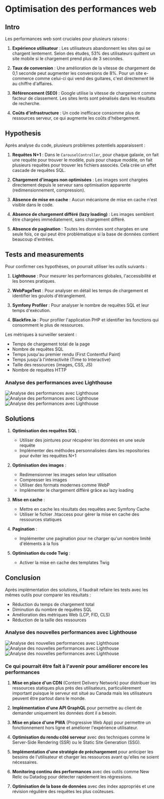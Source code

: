 # Optimisation des performances web

## Intro

Les performances web sont cruciales pour plusieurs raisons :

1. **Expérience utilisateur** : Les utilisateurs abandonnent les sites qui se chargent lentement. Selon des études, 53% des utilisateurs quittent un site mobile si le chargement prend plus de 3 secondes.

2. **Taux de conversion** : Une amélioration de la vitesse de chargement de 0,1 seconde peut augmenter les conversions de 8%. Pour un site e-commerce comme celui-ci qui vend des guitares, c'est directement lié au chiffre d'affaires.

3. **Référencement (SEO)** : Google utilise la vitesse de chargement comme facteur de classement. Les sites lents sont pénalisés dans les résultats de recherche.

4. **Coûts d'infrastructure** : Un code inefficace consomme plus de ressources serveur, ce qui augmente les coûts d'hébergement.

## Hypothesis

Après analyse du code, plusieurs problèmes potentiels apparaissent :

1. **Requêtes N+1** : Dans le `CarouselController`, pour chaque galaxie, on fait une requête pour trouver le modèle, puis pour chaque modèle, on fait plusieurs requêtes pour trouver les fichiers associés. Cela crée un effet cascade de requêtes SQL.

2. **Chargement d'images non optimisées** : Les images sont chargées directement depuis le serveur sans optimisation apparente (redimensionnement, compression).

3. **Absence de mise en cache** : Aucun mécanisme de mise en cache n'est visible dans le code.

4. **Absence de chargement différé (lazy loading)** : Les images semblent être chargées immédiatement, sans chargement différé.

5. **Absence de pagination** : Toutes les données sont chargées en une seule fois, ce qui peut être problématique si la base de données contient beaucoup d'entrées.

## Tests and measurements

Pour confirmer ces hypothèses, on pourrait utiliser les outils suivants :

1. **Lighthouse** : Pour mesurer les performances globales, l'accessibilité et les bonnes pratiques.

2. **WebPageTest** : Pour analyser en détail les temps de chargement et identifier les goulots d'étranglement.

3. **Symfony Profiler** : Pour analyser le nombre de requêtes SQL et leur temps d'exécution.

4. **Blackfire.io** : Pour profiler l'application PHP et identifier les fonctions qui consomment le plus de ressources.

Les métriques à surveiller seraient :

- Temps de chargement total de la page
- Nombre de requêtes SQL
- Temps jusqu'au premier rendu (First Contentful Paint)
- Temps jusqu'à l'interactivité (Time to Interactive)
- Taille des ressources (images, CSS, JS)
- Nombre de requêtes HTTP

### Analyse des performances avec Lighthouse

![Analyse des performances avec Lighthouse](/lighthouse-images/old-lighthouse1.png)
![Analyse des performances avec Lighthouse](/lighthouse-images/old-lighthouse2.png)
![Analyse des performances avec Lighthouse](/lighthouse-images/old-lighthouse3.png)

## Solutions

1. **Optimisation des requêtes SQL** :
   - Utiliser des jointures pour récupérer les données en une seule requête
   - Implémenter des méthodes personnalisées dans les repositories pour éviter les requêtes N+1

2. **Optimisation des images** :
   - Redimensionner les images selon leur utilisation
   - Compresser les images
   - Utiliser des formats modernes comme WebP
   - Implémenter le chargement différé grâce au lazy loading

3. **Mise en cache** :
   - Mettre en cache les résultats des requêtes avec Symfony Cache
   - Utiliser le fichier .htaccess pour gérer la mise en cache des ressources statiques

4. **Pagination** :
   - Implémenter une pagination pour ne charger qu'un nombre limité d'éléments à la fois

5. **Optimisation du code Twig** :
   - Activer la mise en cache des templates Twig

## Conclusion

Après implémentation des solutions, il faudrait refaire les tests avec les mêmes outils pour comparer les résultats :

- Réduction du temps de chargement total
- Diminution du nombre de requêtes SQL
- Amélioration des métriques Web (LCP, FID, CLS)
- Réduction de la taille des ressources

### Analyse des nouvelles performances avec Lighthouse

![Analyse des nouvelles performances avec Lighthouse](/lighthouse-images/new-lighthouse1.png)
![Analyse des nouvelles performances avec Lighthouse](/lighthouse-images/new-lighthouse2.png)
![Analyse des nouvelles performances avec Lighthouse](/lighthouse-images/new-lighthouse3.png)

### Ce qui pourrait être fait à l'avenir pour améliorer encore les performances

1. **Mise en place d'un CDN** (Content Delivery Network) pour distribuer les ressources statiques plus près des utilisateurs, particulièrement important puisque le serveur est situé au Canada mais les utilisateurs peuvent être partout dans le monde.

2. **Implémentation d'une API GraphQL** pour permettre au client de demander uniquement les données dont il a besoin.

3. **Mise en place d'une PWA** (Progressive Web App) pour permettre un fonctionnement hors ligne et améliorer l'expérience utilisateur.

4. **Optimisation du rendu côté serveur** avec des techniques comme le Server-Side Rendering (SSR) ou le Static Site Generation (SSG).

5. **Implémentation d'une stratégie de préchargement** pour anticiper les besoins de l'utilisateur et charger les ressources avant qu'elles ne soient nécessaires.

6. **Monitoring continu des performances** avec des outils comme New Relic ou Datadog pour détecter rapidement les régressions.

7. **Optimisation de la base de données** avec des index appropriés et une révision régulière des requêtes les plus coûteuses.
